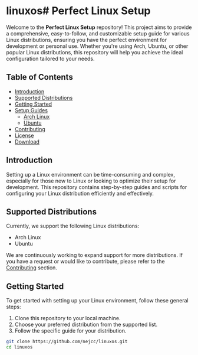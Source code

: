 # linuxos# Perfect Linux Setup

Welcome to the **Perfect Linux Setup** repository! This project aims to provide a comprehensive, easy-to-follow, and customizable setup guide for various Linux distributions, ensuring you have the perfect environment for development or personal use. Whether you're using Arch, Ubuntu, or other popular Linux distributions, this repository will help you achieve the ideal configuration tailored to your needs.

## Table of Contents

- [Introduction](#introduction)
- [Supported Distributions](#supported-distributions)
- [Getting Started](#getting-started)
- [Setup Guides](#setup-guides)
  - [Arch Linux](#arch-linux)
  - [Ubuntu](#ubuntu)
- [Contributing](#contributing)
- [License](#license)
- [Download](#download)

## Introduction

Setting up a Linux environment can be time-consuming and complex, especially for those new to Linux or looking to optimize their setup for development. This repository contains step-by-step guides and scripts for configuring your Linux distribution efficiently and effectively.

## Supported Distributions

Currently, we support the following Linux distributions:

- Arch Linux
- Ubuntu

We are continuously working to expand support for more distributions. If you have a request or would like to contribute, please refer to the [Contributing](#contributing) section.

## Getting Started

To get started with setting up your Linux environment, follow these general steps:

1. Clone this repository to your local machine.
2. Choose your preferred distribution from the supported list.
3. Follow the specific guide for your distribution.

```sh
git clone https://github.com/nejcc/linuxos.git
cd linuxos
